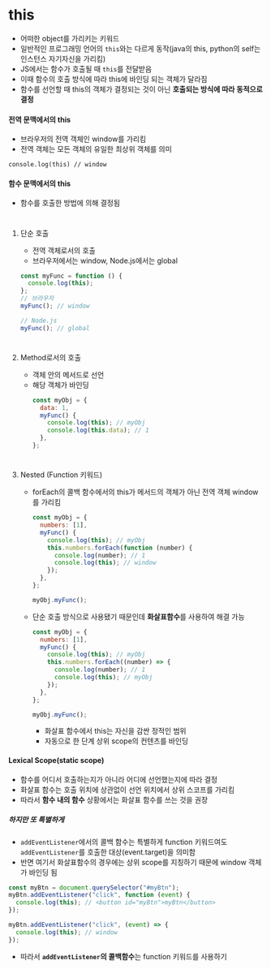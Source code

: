 # this

- 어떠한 object를 가리키는 키워드
- 일반적인 프로그래밍 언어의 `this`와는 다르게 동작(java의 this, python의 self는 인스턴스 자기자신을 가리킴)
- JS에서는 함수가 호출될 때 `this`를 전달받음
- 이때 함수의 호출 방식에 따라 this에 바인딩 되는 객체가 달라짐
- 함수를 선언할 때 this의 객체가 결정되는 것이 아닌 **호출되는 방식에 따라 동적으로 결정**

#### 전역 문맥에서의 this

- 브라우저의 전역 객체인 window를 가리킴
- 전역 객체는 모든 객체의 유일한 최상위 객체를 의미

`console.log(this) // window`

#### 함수 문맥에서의 this

- 함수를 호출한 방법에 의해 결정됨

#

1.  단순 호출

    - 전역 객체로서의 호출
    - 브라우저에서는 window, Node.js에서는 global

    ```js
    const myFunc = function () {
      console.log(this);
    };
    // 브라우저
    myFunc(); // window

    // Node.js
    myFunc(); // global
    ```

#

2.  Method로서의 호출

    - 객체 안의 메서드로 선언
    - 해당 객체가 바인딩
      ```js
      const myObj = {
        data: 1,
        myFunc() {
          console.log(this); // myObj
          console.log(this.data); // 1
        },
      };
      ```

#

3.  Nested (Function 키워드)

    - forEach의 콜백 함수에서의 this가 메서드의 객체가 아닌 전역 객체 window를 가리킴

      ```js
      const myObj = {
        numbers: [1],
        myFunc() {
          console.log(this); // myObj
          this.numbers.forEach(function (number) {
            console.log(number); // 1
            console.log(this); // window
          });
        },
      };

      myObj.myFunc();
      ```

    - 단순 호출 방식으로 사용됐기 때문인데 **화살표함수**를 사용하여 해결 가능

      ```js
      const myObj = {
        numbers: [1],
        myFunc() {
          console.log(this); // myObj
          this.numbers.forEach((number) => {
            console.log(number); // 1
            console.log(this); // myObj
          });
        },
      };

      myObj.myFunc();
      ```

      - 화살표 함수에서 this는 자신을 감싼 정적인 범위
      - 자동으로 한 단계 상위 scope의 컨텐츠를 바인딩

#### Lexical Scope(static scope)

- 함수를 어디서 호출하는지가 아니라 어디에 선언했는지에 따라 결정
- 화살표 함수는 호출 위치에 상관없이 선언 위치에서 상위 스코프를 가리킴
- 따라서 **함수 내의 함수** 상황에서는 화살표 함수를 쓰는 것을 권장

##### 하지만 또 특별하게

- `addEventListener`에서의 콜백 함수는 특별하게 function 키워드여도 `addEventListener`를 호출한 대상(event.target)을 의미함
- 반면 여기서 화살표함수의 경우에는 상위 scope를 지칭하기 때문에 window 객체가 바인딩 됨

```js
const myBtn = document.querySelector("#myBtn");
myBtn.addEventListener("click", function (event) {
  console.log(this); // <button id="myBtn">myBtn</button>
});

myBtn.addEventListener("click", (event) => {
  console.log(this); // window
});
```

- 따라서 **`addEventListener`의 콜백함수**는 function 키워드를 사용하기
